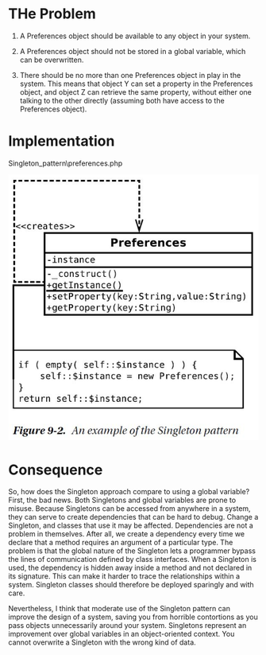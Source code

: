 # THe Problem

1. A Preferences object should be available to any object in your system.

2. A Preferences object should not be stored in a global variable, which can be
overwritten.

3. There should be no more than one Preferences object in play in the system. This
means that object Y can set a property in the Preferences object, and object Z can
retrieve the same property, without either one talking to the other directly (assuming
both have access to the Preferences object).



# Implementation

Singleton_pattern\preferences.php

<img src="./singleton_pattern.jpg" />


# Consequence

So, how does the Singleton approach compare to using a global variable? First, the bad news. Both
Singletons and global variables are prone to misuse. Because Singletons can be accessed from anywhere
in a system, they can serve to create dependencies that can be hard to debug. Change a Singleton, and
classes that use it may be affected. Dependencies are not a problem in themselves. After all, we create a
dependency every time we declare that a method requires an argument of a particular type. The problem
is that the global nature of the Singleton lets a programmer bypass the lines of communication defined by
class interfaces. When a Singleton is used, the dependency is hidden away inside a method and not declared
in its signature. This can make it harder to trace the relationships within a system. Singleton classes should
therefore be deployed sparingly and with care.

Nevertheless, I think that moderate use of the Singleton pattern can improve the design of a system,
saving you from horrible contortions as you pass objects unnecessarily around your system.
Singletons represent an improvement over global variables in an object-oriented context. You cannot
overwrite a Singleton with the wrong kind of data.
